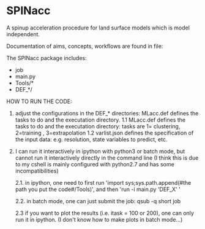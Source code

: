 # SPINacc
A spinup acceleration procedure for land surface models which is model independent.

Documentation of aims, concepts, workflows are found in file:


The SPINacc package includes:
* job
* main.py
* Tools/*
* DEF_*/


HOW TO RUN THE CODE:
1. adjust the configurations in the DEF_* directories: MLacc.def defines the tasks to do and the executation directory.
1.1 MLacc.def defines the tasks to do and the executation directory: tasks are 1= clustering, 2=training , 3=extrapolation 
1.2 varlist.json defines the specification of the input data: e.g. resolution, state variables to predict, etc.


2. I can run it interactively in ipython with python3 or batch mode, but cannot run it interactively directly in the command line (I think this is due to my cshell is mainly configured with python2.7 and has some incompatibilities)

    2.1. in ipython, one need to first run 'import sys;sys.path.append(#the path you put the code#/Tools)', and then 'run -i main.py 'DEF_X' '

    2.2. in batch mode, one can just submit the job: qsub -q short job

    2.3 if you want to plot the results (i.e. itask = 100 or 200), one can only run it in ipython. (I don't know how to make plots in batch mode...)

